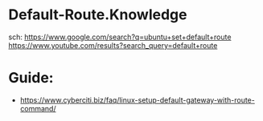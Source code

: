 # Default-Route.Knowledge
sch: https://www.google.com/search?q=ubuntu+set+default+route https://www.youtube.com/results?search_query=default+route

# Guide:
- https://www.cyberciti.biz/faq/linux-setup-default-gateway-with-route-command/
